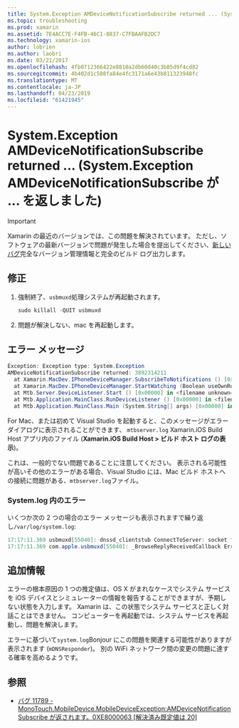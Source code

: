 ```yaml
---
title: System.Exception AMDeviceNotificationSubscribe returned ... (System.Exception AMDeviceNotificationSubscribe が ... を返しました)
ms.topic: troubleshooting
ms.prod: xamarin
ms.assetid: 7E4ACC7E-F4FB-46C1-8837-C7FBAAFB2DC7
ms.technology: xamarin-ios
author: lobrien
ms.author: laobri
ms.date: 03/21/2017
ms.openlocfilehash: 4fb0712366422e8810a2db60d40c3b85d9f4cd82
ms.sourcegitcommit: 4b402d1c508fa84e4fc3171a6e43b811323948fc
ms.translationtype: MT
ms.contentlocale: ja-JP
ms.lasthandoff: 04/23/2019
ms.locfileid: "61421945"
---
```

# <a name="systemexception-amdevicenotificationsubscribe-returned-"></a>System.Exception AMDeviceNotificationSubscribe returned ... (System.Exception AMDeviceNotificationSubscribe が ... を返しました)

> [!IMPORTANT]
> Xamarin の最近のバージョンでは、この問題を解決されています。 ただし、ソフトウェアの最新バージョンで問題が発生した場合を提出してください、[新しいバグ](~/cross-platform/troubleshooting/questions/howto-file-bug.md)完全なバージョン管理情報と完全のビルド ログ出力します。


## <a name="fix"></a>修正

1.  強制終了、`usbmuxd`処理システムが再起動されます。

    ```csharp
    sudo killall -QUIT usbmuxd
    ```

2.  問題が解決しない、mac を再起動します。

## <a name="error-message"></a>エラー メッセージ

```csharp
Exception: Exception type: System.Exception
AMDeviceNotificationSubscribe returned: 3892314211
  at Xamarin.MacDev.IPhoneDeviceManager.SubscribeToNotifications () [0x00000] in <filename unknown="">:0
  at Xamarin.MacDev.IPhoneDeviceManager.StartWatching (Boolean useOwnRunloop) [0x00000] in <filename unknown="">:0
  at Mtb.Server.DeviceListener.Start () [0x00000] in <filename unknown="">:0
  at Mtb.Application.MainClass.RunDeviceListener () [0x00000] in <filename unknown="">:0
  at Mtb.Application.MainClass.Main (System.String[] args) [0x00000] in <filename unknown="">:0
```

For Mac、または初めて Visual Studio を起動すると、このメッセージがエラー ダイアログに表示されることができます、 `mtbserver.log` Xamarin.iOS Build Host アプリ内のファイル (**Xamarin.iOS Build Host > ビルド ホスト ログの表示**)。

これは、一般的でない問題であることに注意してください。 表示される可能性が高いその他のエラーがある場合、Visual Studio には、Mac ビルド ホストへの接続に問題がある、`mtbserver.log`ファイル。

### <a name="errors-in-systemlog"></a>System.log 内のエラー

いくつか次の 2 つの場合のエラー メッセージも表示されますで繰り返し`/var/log/system.log`:

```csharp
17:17:11.369 usbmuxd[55040]: dnssd_clientstub ConnectToServer: socket failed 24 Too many open files
17:17:11.369 com.apple.usbmuxd[55040]: _BrowseReplyReceivedCallback Error doing DNSServiceResolve(): -65539
```

## <a name="additional-information"></a>追加情報

エラーの根本原因の 1 つの推定値は、OS X がまれなケースでシステム サービスを iOS デバイスとシミュレーターの情報を報告することができますが、予期しない状態を入力します。 Xamarin は、この状態でシステム サービスと正しく対話ことはできません。 コンピューターを再起動では、システム サービスを再起動し、問題を解決します。

エラーに基づいて`system.log`Bonjour にこの問題を関連する可能性がありますが表示されます (`mDNSResponder`)。 別の WiFi ネットワーク間の変更の問題に達する確率を高めるようです。

## <a name="references"></a>参照

*   [バグ 11789 - MonoTouch.MobileDevice.MobileDeviceException:AMDeviceNotificationSubscribe が返されます。0XE8000063 [解決済み既定値は 20]](https://bugzilla.xamarin.com/show_bug.cgi?id=11789)
